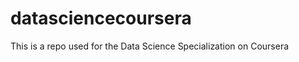 datasciencecoursera
===================

This is a repo used for the Data Science Specialization on Coursera
